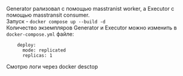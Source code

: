 Generator рализовал с помощью masstranist worker, а Executor с помощью masstransit consumer. <br/>
Запуск - ```docker compose up --build -d``` <br/>
Количество экземпляров Generator и Executor можно изменить в ```docker-compose.yml``` файле: <br/>
```
    deploy:
      mode: replicated
      replicas: 1
```
Смотрю логи через docker desctop
